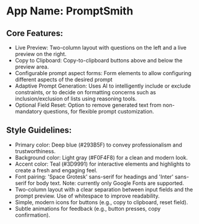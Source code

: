 # **App Name**: PromptSmith

## Core Features:

- Live Preview: Two-column layout with questions on the left and a live preview on the right.
- Copy to Clipboard: Copy-to-clipboard buttons above and below the preview area.
- Configurable prompt aspect forms: Form elements to allow configuring different aspects of the desired prompt
- Adaptive Prompt Generation: Uses AI to intelligently include or exclude constraints, or to decide on formatting concerns such as inclusion/exclusion of lists using reasoning tools.
- Optional Field Reset: Option to remove generated text from non-mandatory questions, for flexible prompt customization.

## Style Guidelines:

- Primary color: Deep blue (#293B5F) to convey professionalism and trustworthiness.
- Background color: Light gray (#F0F4F8) for a clean and modern look.
- Accent color: Teal (#3D9991) for interactive elements and highlights to create a fresh and engaging feel.
- Font pairing: 'Space Grotesk' sans-serif for headings and 'Inter' sans-serif for body text. Note: currently only Google Fonts are supported.
- Two-column layout with a clear separation between input fields and the prompt preview. Use of whitespace to improve readability.
- Simple, modern icons for buttons (e.g., copy to clipboard, reset field).
- Subtle animations for feedback (e.g., button presses, copy confirmation).